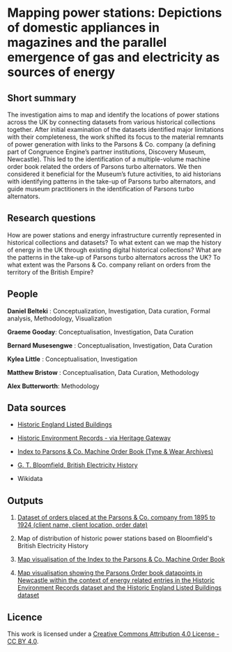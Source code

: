 # Mapping power stations:  Depictions of domestic appliances in magazines and the parallel emergence of gas and electricity as sources of energy

## Short summary
The investigation aims to map and identify the locations of power stations across the UK by connecting datasets from various historical collections together. After initial examination of the datasets identified major limitations with their completeness, the work shifted its focus to the material remnants of power generation with links to the Parsons & Co. company (a defining part of Congruence Engine’s partner institutions, Discovery Museum, Newcastle). This led to the identification of a multiple-volume machine order book related the orders of Parsons turbo alternators. We then considered it beneficial for the Museum’s future activities, to aid historians with identifying patterns in the take-up of Parsons turbo alternators, and guide museum practitioners in the identification of Parsons turbo alternators. 

## Research questions

How are power stations and energy infrastructure currently represented in historical collections and datasets?
To what extent can we map the history of energy in the UK through existing digital historical collections?
What are the patterns in the take-up of Parsons turbo alternators across the UK?
To what extent was the Parsons & Co. company reliant on orders from the territory of the British Empire?



## People 

**Daniel Belteki** : Conceptualization, Investigation, Data curation, Formal analysis, Methodology, Visualization 

**Graeme Gooday**: Conceptualisation, Investigation, Data Curation

**Bernard Musesengwe** : Conceptualisation, Investigation, Data Curation

**Kylea Little** : Conceptualisation, Investigation

**Matthew Bristow** : Conceptualisation, Data Curation, Methodology

**Alex Butterworth**: Methodology


## Data sources 

- [Historic England Listed Buildings](https://github.com/congruence-engine/mapping-power-stations/blob/main/data/Historic%20England%20-%20Newcastle%20Listed%20Buildings.csv)

- [Historic Environment Records - via Heritage Gateway](https://github.com/congruence-engine/mapping-power-stations/blob/main/data/HER%20data%20-%20FISH%20Energy%20terms.csv)


- [Index to Parsons & Co. Machine Order Book (Tyne & Wear Archives)](https://github.com/congruence-engine/mapping-power-stations/blob/main/data/Index%20to%20Parsons%20Order%20Book%20-%201895-1924%20-%2029_11_24.csv)

- [G. T. Bloomfield, British Electricity History](https://www.britelechist.uoguelph.ca/)

- Wikidata

## Outputs

1. [Dataset of orders placed at the Parsons & Co. company from 1895 to 1924 (client name, client location, order date)](https://github.com/congruence-engine/mapping-power-stations/blob/main/data/Index%20to%20Parsons%20Order%20Book%20-%201895-1924%20-%2029_11_24.csv)

2. Map of distribution of historic power stations based on Bloomfield's British Electricity History

3. [Map visualisation of the Index to the Parsons & Co. Machine Order Book](https://felt.com/embed/map/Index-to-Parsons-Order-Book-1895-1924-wDo8M65nQMWgOoX9CpcOUhD?loc=18.31%2C22.2%2C2z&legend=1&cooperativeGestures=1&link=1&geolocation=0&zoomControls=1&scaleBar=1)


4. [Map visualisation showing the Parsons Order book datapoints in Newcastle within the context of energy related entries in the Historic Environment Records dataset and the Historic England Listed Buildings dataset](https://felt.com/embed/map/Parsons-Orders-in-the-Context-of-Historic-England-and-Historic-Environment-Records-datasets-JuokwiI7Ss6UF9BvK3y5prC?loc=54.9717%2C-1.5622%2C11.62z&legend=1&cooperativeGestures=1&link=1&geolocation=0&zoomControls=1&scaleBar=1)



## Licence 
This work is licensed under a [Creative Commons Attribution 4.0 License - CC BY 4.0](https://creativecommons.org/licenses/by/4.0/).
